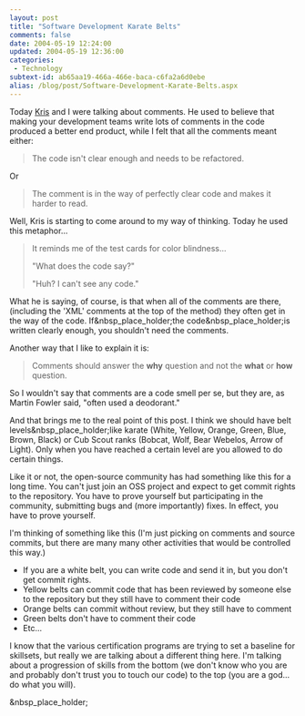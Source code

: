 ```yaml
---
layout: post
title: "Software Development Karate Belts"
comments: false
date: 2004-05-19 12:24:00
updated: 2004-05-19 12:36:00
categories:
 - Technology
subtext-id: ab65aa19-466a-466e-baca-c6fa2a6d0ebe
alias: /blog/post/Software-Development-Karate-Belts.aspx
---
```



Today [Kris](http://weblogs.ilg.com/KSyverstad/) and I were talking about comments. He used to believe that making your development teams write lots of comments in the code produced a better end product, while I felt that all the comments meant either:

> The code isn't clear enough and needs to be refactored.

Or

> The comment is in the way of perfectly clear code and makes it harder to read.

Well, Kris is starting to come around to my way of thinking. Today he used this metaphor...

> It reminds me of the test cards for color blindness...
> 
> "What does the code say?"
> 
> "Huh? I can't see any code."

What he is saying, of course, is that when all of the comments are there, (including the 'XML' comments at the top of the method) they often get in the way of the code. If&nbsp_place_holder;the code&nbsp_place_holder;is written clearly enough, you shouldn't need the comments.

Another way that I like to explain it is:

> Comments should answer the **why** question and not the **what** or **how** question.

So I wouldn't say that comments are a code smell per se, but they are, as Martin Fowler said, "often used a deodorant."

And that brings me to the real point of this post. I think we should have belt levels&nbsp_place_holder;like karate (White, Yellow, Orange, Green, Blue, Brown, Black) or Cub Scout ranks (Bobcat, Wolf, Bear Webelos, Arrow of Light). Only when you have reached a certain level are you allowed to do certain things.

Like it or not, the open-source community has had something like this for a long time. You can't just join an OSS project and expect to get commit rights to the repository. You have to prove yourself but participating in the community, submitting bugs and (more importantly) fixes. In effect, you have to prove yourself.

I'm thinking of something like this (I'm just picking on comments and source commits, but there are many many other activities that would be controlled this way.)

  * If you are a white belt, you can write code and send it in, but you don't get commit rights. 
  * Yellow belts can commit code that has been reviewed by someone else to the repository but they still have to comment their code 
  * Orange belts can commit without review, but they still have to comment 
  * Green belts don't have to comment their code 
  * Etc...

I know that the various certification programs are trying to set a baseline for skillsets, but really we are talking about a different thing here. I'm talking about a progression of skills from the bottom (we don't know who you are and probably don't trust you to touch our code) to the top (you are a god... do what you will).

&nbsp_place_holder;
